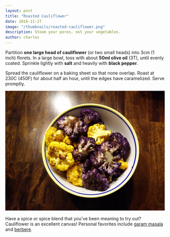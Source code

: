 ```yaml
---
layout: post
title: "Roasted Cauliflower"
date: 2016-11-27
image: "/thumbnails/roasted-cauliflower.png"
description: Steam your pores, not your vegetables.
author: charles
---
```


Partition **one large head of cauliflower** (or two small heads) into 3cm (1 inch) florets. In a large bowl, toss with about **50ml olive oil** (3T), until evenly coated. Sprinkle lightly with **salt** and heavily with **black pepper**.

Spread the cauliflower on a baking sheet so that none overlap. Roast at 230C (450F) for about half an hour, until the edges have caramelized. Serve promptly.

![Roasted Multicolor Cauliflower](/assets/images/roasted-cauliflower/finished.png)

Have a spice or spice blend that you've been meaning to try out? Cauliflower is an excellent canvas! Personal favorites include [garam masala](https://en.wikipedia.org/wiki/Garam_masala) and [berbere](https://en.wikipedia.org/wiki/Berbere).
